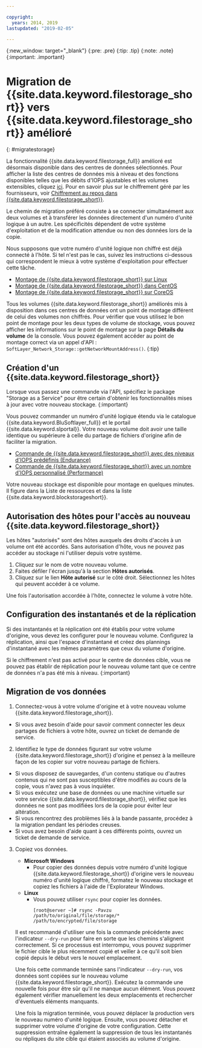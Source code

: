 ```yaml
---

copyright:
  years: 2014, 2019
lastupdated: "2019-02-05"

---
```

{:new_window: target="_blank"}
{:pre: .pre}
{:tip: .tip}
{:note: .note}
{:important: .important}

# Migration de {{site.data.keyword.filestorage_short}} vers {{site.data.keyword.filestorage_short}} amélioré
{: #migratestorage}

La fonctionnalité {{site.data.keyword.filestorage_full}} amélioré est désormais disponible dans des centres de données sélectionnés. Pour afficher la liste des centres de données mis à niveau et des fonctions disponibles telles que les débits d'IOPS ajustables et les volumes extensibles, cliquez [ici](/docs/infrastructure/FileStorage?topic=FileStorage-news). Pour en savoir plus sur le chiffrement géré par les fournisseurs, voir [Chiffrement au repos dans {{site.data.keyword.filestorage_short}}](/docs/infrastructure/FileStorage?topic=FileStorage-encryption).

Le chemin de migration préféré consiste à se connecter simultanément aux deux volumes et à transférer les données directement d'un numéro d'unité logique à un autre. Les spécificités dépendent de votre système d'exploitation et de la modification attendue ou non des données lors de la copie.

Nous supposons que votre numéro d'unité logique non chiffré est déjà connecté à l'hôte. Si tel n'est pas le cas, suivez les instructions ci-dessous qui correspondent le mieux à votre système d'exploitation pour effectuer cette tâche.

- [Montage de {{site.data.keyword.filestorage_short}} sur Linux](/docs/infrastructure/FileStorage?topic=FileStorage-mountingLinux)
- [Montage de {{site.data.keyword.filestorage_short}} dans CentOS](/docs/infrastructure/FileStorage?topic=FileStorage-mountingCentOS)
- [Montage de {{site.data.keyword.filestorage_short}} sur CoreOS](/docs/infrastructure/FileStorage?topic=FileStorage-mountingCoreOS)

Tous les volumes {{site.data.keyword.filestorage_short}} améliorés mis à disposition dans ces centres de données ont un point de montage différent de celui des volumes non chiffrés. Pour vérifier que vous utilisez le bon point de montage pour les deux types de volume de stockage, vous pouvez afficher les informations sur le point de montage sur la page **Détails du volume** de la console. Vous pouvez également accéder au point de montage correct via un appel d'API : `SoftLayer_Network_Storage::getNetworkMountAddress()`.
{:tip}


## Création d'un {{site.data.keyword.filestorage_short}}

Lorsque vous passez une commande via l'API, spécifiez le package "Storage as a Service" pour être certain d'obtenir les fonctionnalités mises à jour avec votre nouveau stockage.
{:important}

Vous pouvez commander un numéro d'unité logique étendu via le catalogue {{site.data.keyword.BluSoftlayer_full}} et le portail {{site.data.keyword.slportal}}. Votre nouveau volume doit avoir une taille identique ou supérieure à celle du partage de fichiers d'origine afin de faciliter la migration.

- [Commande de {{site.data.keyword.filestorage_short}} avec des niveaux d'IOPS prédéfinis (Endurance)](/docs/infrastructure/FileStorage?topic=FileStorage-orderingConsole#endurance)
- [Commande de {{site.data.keyword.filestorage_short}} avec un nombre d'IOPS personnalisé (Performance)](/docs/infrastructure/FileStorage?topic=FileStorage-orderingConsole#performance)

Votre nouveau stockage est disponible pour montage en quelques minutes. Il figure dans la Liste de ressources et dans la liste {{site.data.keyword.blockstorageshort}}.


## Autorisation des hôtes pour l'accès au nouveau {{site.data.keyword.filestorage_short}}

Les hôtes "autorisés" sont des hôtes auxquels des droits d'accès à un volume ont été accordés. Sans autorisation d'hôte, vous ne pouvez pas accéder au stockage ni l'utiliser depuis votre système.

1. Cliquez sur le nom de votre nouveau volume.
2. Faites défiler l'écran jusqu'à la section **Hôtes autorisés**.
3. Cliquez sur le lien **Hôte autorisé** sur le côté droit. Sélectionnez les hôtes qui peuvent accéder à ce volume.

Une fois l'autorisation accordée à l'hôte, connectez le volume à votre hôte.


## Configuration des instantanés et de la réplication

Si des instantanés et la réplication ont été établis pour votre volume d'origine, vous devez les configurer pour le nouveau volume. Configurez la réplication, ainsi que l'espace d'instantané et créez des plannings d'instantané avec les mêmes paramètres que ceux du volume d'origine.

Si le chiffrement n'est pas activé pour le centre de données cible, vous ne pouvez pas établir de réplication pour le nouveau volume tant que ce centre de données n'a pas été mis à niveau.
{:important}


## Migration de vos données

1. Connectez-vous à votre volume d'origine et à votre nouveau volume {{site.data.keyword.filestorage_short}}.
  - Si vous avez besoin d'aide pour savoir comment connecter les deux partages de fichiers à votre hôte, ouvrez un ticket de demande de service.

2. Identifiez le type de données figurant sur votre volume {{site.data.keyword.filestorage_short}} d'origine et pensez à la meilleure façon de les copier sur votre nouveau partage de fichiers.
  - Si vous disposez de sauvegardes, d'un contenu statique ou d'autres contenus qui ne sont pas susceptibles d'être modifiés au cours de la copie, vous n'avez pas à vous inquiéter.
  - Si vous exécutez une base de données ou une machine virtuelle sur votre service {{site.data.keyword.filestorage_short}}, vérifiez que les données ne sont pas modifiées lors de la copie pour éviter leur altération.
  - Si vous rencontrez des problèmes liés à la bande passante, procédez à la migration pendant les périodes creuses.
  - Si vous avez besoin d'aide quant à ces différents points, ouvrez un ticket de demande de service.

3. Copiez vos données.
   - **Microsoft Windows**
     - Pour copier des données depuis votre numéro d'unité logique {{site.data.keyword.filestorage_short}} d'origine vers le nouveau numéro d'unité logique chiffré, formatez le nouveau stockage et copiez les fichiers à l'aide de l'Explorateur Windows.
   - **Linux**
     - Vous pouvez utiliser `rsync` pour copier les données.
       ```
       [root@server ~]# rsync -Pavzu /path/to/original/file/storage/* /path/to/encrypted/file/storage
       ```

   Il est recommandé d'utiliser une fois la commande précédente avec l'indicateur `--dry-run` pour faire en sorte que les chemins s'alignent correctement. Si ce processus est interrompu, vous pouvez supprimer le fichier cible le plus récemment copié et veiller à ce qu'il soit bien copié depuis le début vers le nouvel emplacement.

   Une fois cette commande terminée sans l'indicateur `--dry-run`, vos données sont copiées sur le nouveau volume {{site.data.keyword.filestorage_short}}. Exécutez la commande une nouvelle fois pour être sûr qu'il ne manque aucun élément. Vous pouvez également vérifier manuellement les deux emplacements et rechercher d'éventuels éléments manquants.

   Une fois la migration terminée, vous pouvez déplacer la production vers le nouveau numéro d'unité logique. Ensuite, vous pouvez détacher et supprimer votre volume d'origine de votre configuration. Cette suppression entraîne également la suppression de tous les instantanés ou répliques du site cible qui étaient associés au volume d'origine.
